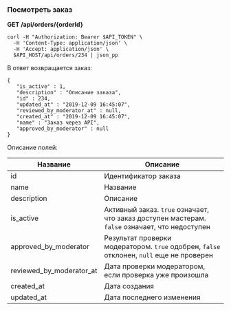 ### Посмотреть заказ

**GET /api/orders/{orderId}**
```
curl -H "Authorization: Bearer $API_TOKEN" \
  -H 'Content-Type: application/json' \
  -H 'Accept: application/json' \
  $API_HOST/api/orders/234 | json_pp
```

В ответ возвращается заказ:
```
{
   "is_active" : 1,
   "description" : "Описание заказа",
   "id" : 234,
   "updated_at" : "2019-12-09 16:45:07",
   "reviewed_by_moderator_at" : null,
   "created_at" : "2019-12-09 16:45:07",
   "name" : "Заказ через API",
   "approved_by_moderator" : null
}
```

Описание полей:

| Название | Описание |
|----------|----------|
| id | Идентификатор заказа |
| name | Название |
| description | Описание |
| is_active | Активный заказ. `true` означает, что заказ доступен мастерам. `false` означает, что недоступен |
| approved_by_moderator | Результат проверки модератором. `true` одобрен, `false` отклонен, `null` еще не проверен |
| reviewed_by_moderator_at | Дата проверки модератором, если проверка уже произошла |
| created_at | Дата создания |
| updated_at | Дата последнего изменения |
